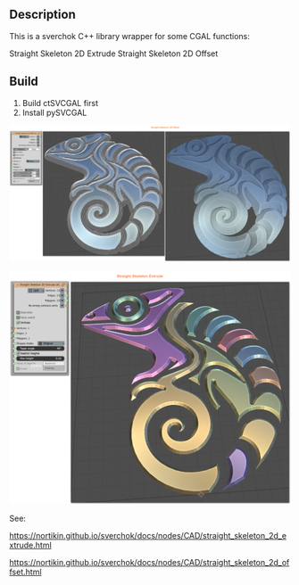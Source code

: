 ## Description

This is a sverchok C++ library wrapper for some CGAL functions:

Straight Skeleton 2D Extrude
Straight Skeleton 2D Offset

## Build

1. Build ctSVCGAL first
2. Install pySVCGAL


![ssoffset](images/StraightSkeleton2DOffset.png)

![ssextrude](images/StraightSkeleton2DExtrude.png)

See:

https://nortikin.github.io/sverchok/docs/nodes/CAD/straight_skeleton_2d_extrude.html

https://nortikin.github.io/sverchok/docs/nodes/CAD/straight_skeleton_2d_offset.html